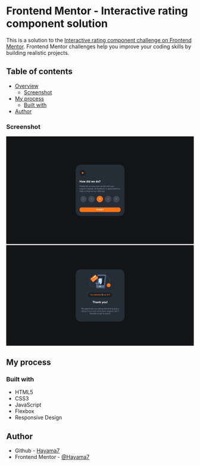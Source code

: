 # Frontend Mentor - Interactive rating component solution

This is a solution to the [Interactive rating component challenge on Frontend Mentor](https://www.frontendmentor.io/challenges/interactive-rating-component-koxpeBUmI). Frontend Mentor challenges help you improve your coding skills by building realistic projects. 

## Table of contents

- [Overview](#overview)
  - [Screenshot](#screenshot)
- [My process](#my-process)
  - [Built with](#built-with)
- [Author](#author)


### Screenshot

![](./solution-screenshot1.png)
![](./solution-screenshot2.png)

## My process

### Built with

- HTML5 
- CSS3
- JavaScript
- Flexbox
- Responsive Design

## Author
- Github - [Hayama7](https://github.com/Hayama7)
- Frontend Mentor - [@Hayama7](https://www.frontendmentor.io/profile/Hayama7)